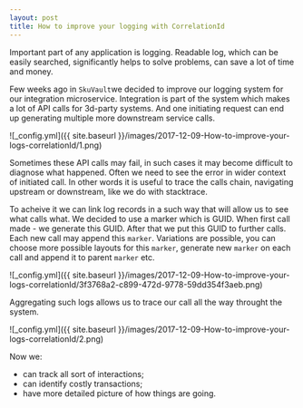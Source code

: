 ```yaml
---
layout: post
title: How to improve your logging with CorrelationId
---
```


Important part of any application is logging. Readable log,  which can be easily searched, significantly helps to solve problems, can save a lot of time and money.

Few weeks ago in `SkuVault`we decided to improve our logging system for our integration microservice. Integration is part of the system which makes a lot of API calls for 3d-party systems. And one initiating request can end up generating multiple more downstream service calls.

![_config.yml]({{ site.baseurl }}/images/2017-12-09-How-to-improve-your-logs-correlationId/1.png)

Sometimes these API calls may fail, in such cases it may become difficult to diagnose what happened. Often we need to see the error in wider context of initiated call. In other words it is useful to trace the calls chain, navigating upstream or downstream, like we do with stacktrace.

To acheive it we can link log records in a such way that will allow us to see what calls what. We decided to use a marker which is GUID. When first call made - we generate this GUID. After that we put this GUID to further calls. Each new call may append this `marker`. Variations are possible, you can choose more possible layouts for this `marker`, generate new `marker` on each call and append it to parent `marker` etc.

![_config.yml]({{ site.baseurl }}/images/2017-12-09-How-to-improve-your-logs-correlationId/3f3768a2-c899-472d-9778-59dd354f3aeb.png)

Aggregating such logs allows us to trace our call all the way throught the system.

![_config.yml]({{ site.baseurl }}/images/2017-12-09-How-to-improve-your-logs-correlationId/2.png)

Now we:

- can track all sort of interactions;
- can identify costly transactions;
- have more detailed picture of how things are going.